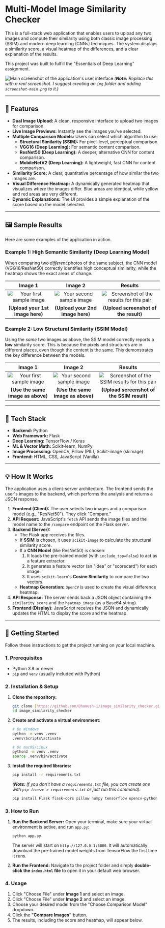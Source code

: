 # Multi-Model Image Similarity Checker

This is a full-stack web application that enables users to upload any two images and compute their similarity using both classic image processing (SSIM) and modern deep learning (CNNs) techniques. The system displays a similarity score, a visual heatmap of the differences, and a clear explanation of the results.

This project was built to fulfill the "Essentials of Deep Learning" assignment.

![Main screenshot of the application's user interface](./img/screenshot-main.png)
*(**Note:** Replace this with a real screenshot. I suggest creating an `img` folder and adding `screenshot-main.png` to it.)*

---

## 🚀 Features

* **Dual Image Upload:** A clean, responsive interface to upload two images for comparison.
* **Live Image Previews:** Instantly see the images you've selected.
* **Multiple Comparison Models:** Users can select which algorithm to use:
    * **Structural Similarity (SSIM):** For pixel-level, perceptual comparison.
    * **VGG16 (Deep Learning):** For semantic content comparison.
    * **ResNet50 (Deep Learning):** A deeper, alternative CNN for content comparison.
    * **MobileNetV2 (Deep Learning):** A lightweight, fast CNN for content comparison.
* **Similarity Score:** A clear, quantitative percentage of how similar the two images are.
* **Visual Difference Heatmap:** A dynamically generated heatmap that visualizes *where* the images differ. Blue areas are identical, while yellow and red areas are very different.
* **Dynamic Explanations:** The UI provides a simple explanation of the score based on the model selected.

---

## 🖼️ Sample Results

Here are some examples of the application in action.

### Example 1: High Semantic Similarity (Deep Learning Model)

When comparing two *different* photos of the same subject, the CNN model (VGG16/ResNet50) correctly identifies high conceptual similarity, while the heatmap shows the exact areas of change.

| Image 1 | Image 2 | Results |
| :---: | :---: | :---: |
| ![Your first sample image](./img/sample1a.png) | ![Your second sample image](./img/sample1b.png) | ![Screenshot of the results for this pair](./img/result1.png) |
| **(Upload your 1st image here)** | **(Upload your 2nd image here)** | **(Upload screenshot of the result)** |


### Example 2: Low Structural Similarity (SSIM Model)

Using the *same* two images as above, the SSIM model correctly reports a **low** similarity score. This is because the pixels and structures are in different places, even though the content is the same. This demonstrates the key difference between the models.

| Image 1 | Image 2 | Results |
| :---: | :---: | :---: |
| ![Your first sample image](./img/sample1a.png) | ![Your second sample image](./img/sample1b.png) | ![Screenshot of the SSIM results for this pair](./img/result2.png) |
| **(Use the same image as above)** | **(Use the same image as above)** | **(Upload screenshot of the SSIM result)** |

---

## 🔧 Tech Stack

* **Backend:** Python
* **Web Framework:** Flask
* **Deep Learning:** TensorFlow / Keras
* **ML & Vector Math:** Scikit-learn, NumPy
* **Image Processing:** OpenCV, Pillow (PIL), Scikit-image (skimage)
* **Frontend:** HTML, CSS, JavaScript (Vanilla)

---

## 💡 How It Works

The application uses a client-server architecture. The frontend sends the user's images to the backend, which performs the analysis and returns a JSON response.



1.  **Frontend (Client):** The user selects two images and a comparison model (e.g., "ResNet50"). They click "Compare."
2.  **API Request:** JavaScript's `fetch` API sends the image files and the model name to the `/compare` endpoint on the Flask server.
3.  **Backend (Server):**
    * The Flask app receives the files.
    * If **SSIM** is chosen, it uses `scikit-image` to calculate the structural similarity score.
    * If a **CNN Model** (like ResNet50) is chosen:
        1.  It loads the pre-trained model (with `include_top=False`) to act as a feature extractor.
        2.  It generates a feature vector (an "idea" or "scorecard") for each image.
        3.  It uses `scikit-learn`'s **Cosine Similarity** to compare the two vectors.
    * **Heatmap Generation:** `OpenCV` is used to create the visual difference heatmap.
4.  **API Response:** The server sends back a JSON object containing the `similarity_score` and the `heatmap_image` (as a Base64 string).
5.  **Frontend (Display):** JavaScript receives the JSON and dynamically updates the HTML to display the score and the heatmap.

---

## 🏁 Getting Started

Follow these instructions to get the project running on your local machine.

### 1. Prerequisites

* Python 3.8 or newer
* `pip` and `venv` (usually included with Python)

### 2. Installation & Setup

1.  **Clone the repository:**
    ```bash
    git clone [https://github.com/Dhanush-i/image_similarity_checker.git](https://github.com/Dhanush-i/image_similarity_checker.git)
    cd image_similarity_checker
    ```

2.  **Create and activate a virtual environment:**
    ```bash
    # On Windows
    python -m venv .venv
    .venv\Scripts\activate
    
    # On macOS/Linux
    python3 -m venv .venv
    source .venv/bin/activate
    ```

3.  **Install the required libraries:**
    ```bash
    pip install -r requirements.txt
    ```
    *(**Note:** If you don't have a `requirements.txt` file, you can create one with `pip freeze > requirements.txt` or just run this command):*
    ```bash
    pip install Flask flask-cors pillow numpy tensorflow opencv-python scikit-image
    ```

### 3. How to Run

1.  **Run the Backend Server:**
    Open your terminal, make sure your virtual environment is active, and run `app.py`:
    ```bash
    python app.py
    ```
    The server will start on `http://127.0.0.1:5000`. It will automatically download the pre-trained model weights from TensorFlow the first time it runs.

2.  **Run the Frontend:**
    Navigate to the project folder and simply **double-click the `index.html` file** to open it in your default web browser.

### 4. Usage

1.  Click "Choose File" under **Image 1** and select an image.
2.  Click "Choose File" under **Image 2** and select an image.
3.  Choose your desired model from the "Choose Comparison Model" dropdown.
4.  Click the **"Compare Images"** button.
5.  The results, including the score and heatmap, will appear below.
